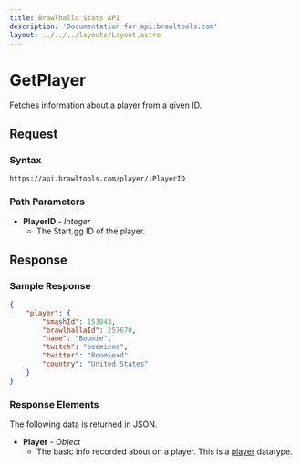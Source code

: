 ```yaml
---
title: Brawlhalla Stats API
description: 'Documentation for api.brawltools.com'
layout: ../../../layouts/Layout.astro
---
```


# GetPlayer

Fetches information about a player from a given ID.

## Request

### Syntax

```https://api.brawltools.com/player/:PlayerID```

### Path Parameters

- **PlayerID** - *Integer*
	- The Start.gg ID of the player.

## Response

### Sample Response

```json
{
    "player": {
        "smashId": 153043,
        "brawlhallaId": 257670,
        "name": "Boomie",
        "twitch": "boomiexd",
        "twitter": "Boomiexd",
        "country": "United States"
    }
}
```

### Response Elements

The following data is returned in JSON.	

- **Player** - *Object*
	- The basic info recorded about on a player. This is a <a href="../../../datatypes/player">player</a> datatype.
